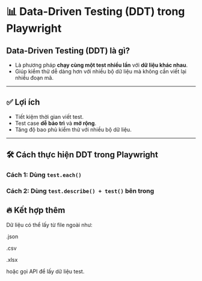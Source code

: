 # 📊 Data-Driven Testing (DDT) trong Playwright

## Data-Driven Testing (DDT) là gì?
- Là phương pháp **chạy cùng một test nhiều lần** với **dữ liệu khác nhau**.
- Giúp kiểm thử dễ dàng hơn với nhiều bộ dữ liệu mà không cần viết lại nhiều đoạn mã.

---

## ✅ Lợi ích
- Tiết kiệm thời gian viết test.
- Test case **dễ bảo trì** và **mở rộng**.
- Tăng độ bao phủ kiểm thử với nhiều bộ dữ liệu.

---

## 🛠 Cách thực hiện DDT trong Playwright

### Cách 1: Dùng `test.each()`
### Cách 2: Dùng `test.describe() + test()` bên trong

## 🔥 Kết hợp thêm
Dữ liệu có thể lấy từ file ngoài như:

.json

.csv

.xlsx

hoặc gọi API để lấy dữ liệu test.
